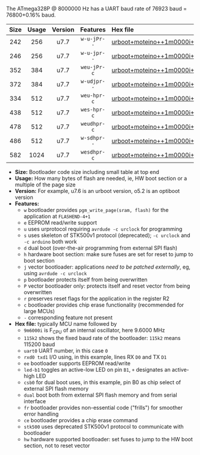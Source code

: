The ATmega328P @ 8000000 Hz has a UART baud rate of 76923 baud = 76800+0.16% baud.

|Size|Usage|Version|Features|Hex file|
|:-:|:-:|:-:|:-:|:--|
|242|256|u7.7|`w-u-jPr--`|[urboot+moteino++1m0000i++++9k6_uart0_rxd0_txd1_led+b1.hex](https://raw.githubusercontent.com/stefanrueger/urboot.hex/main/boards/moteino/internal_oscillator/fint++1m0000_Hz/br++++9k6_bps/urboot+moteino++1m0000i++++9k6_uart0_rxd0_txd1_led+b1.hex)|
|246|256|u7.7|`w-u-jpr--`|[urboot+moteino++1m0000i++++9k6_uart0_rxd0_txd1_led+b1_fr.hex](https://raw.githubusercontent.com/stefanrueger/urboot.hex/main/boards/moteino/internal_oscillator/fint++1m0000_Hz/br++++9k6_bps/urboot+moteino++1m0000i++++9k6_uart0_rxd0_txd1_led+b1_fr.hex)|
|352|384|u7.7|`weu-jPr-c`|[urboot+moteino++1m0000i++++9k6_uart0_rxd0_txd1_ee_led+b1_fr_ce.hex](https://raw.githubusercontent.com/stefanrueger/urboot.hex/main/boards/moteino/internal_oscillator/fint++1m0000_Hz/br++++9k6_bps/urboot+moteino++1m0000i++++9k6_uart0_rxd0_txd1_ee_led+b1_fr_ce.hex)|
|372|384|u7.7|`w-udjpr--`|[urboot+moteino++1m0000i++++9k6_uart0_rxd0_txd1_led+b1_csb0_dual.hex](https://raw.githubusercontent.com/stefanrueger/urboot.hex/main/boards/moteino/internal_oscillator/fint++1m0000_Hz/br++++9k6_bps/urboot+moteino++1m0000i++++9k6_uart0_rxd0_txd1_led+b1_csb0_dual.hex)|
|334|512|u7.7|`weu-hpr-c`|[urboot+moteino++1m0000i++++9k6_uart0_rxd0_txd1_ee_led+b1_fr_ce_hw.hex](https://raw.githubusercontent.com/stefanrueger/urboot.hex/main/boards/moteino/internal_oscillator/fint++1m0000_Hz/br++++9k6_bps/urboot+moteino++1m0000i++++9k6_uart0_rxd0_txd1_ee_led+b1_fr_ce_hw.hex)|
|438|512|u7.7|`wes-hpr-c`|[urboot+moteino++1m0000i++++9k6_uart0_rxd0_txd1_ee_led+b1_fr_ce_stk500_hw.hex](https://raw.githubusercontent.com/stefanrueger/urboot.hex/main/boards/moteino/internal_oscillator/fint++1m0000_Hz/br++++9k6_bps/urboot+moteino++1m0000i++++9k6_uart0_rxd0_txd1_ee_led+b1_fr_ce_stk500_hw.hex)|
|478|512|u7.7|`weudhpr-c`|[urboot+moteino++1m0000i++++9k6_uart0_rxd0_txd1_ee_led+b1_csb0_dual_fr_ce_hw.hex](https://raw.githubusercontent.com/stefanrueger/urboot.hex/main/boards/moteino/internal_oscillator/fint++1m0000_Hz/br++++9k6_bps/urboot+moteino++1m0000i++++9k6_uart0_rxd0_txd1_ee_led+b1_csb0_dual_fr_ce_hw.hex)|
|486|512|u7.7|`w-sdhpr--`|[urboot+moteino++1m0000i++++9k6_uart0_rxd0_txd1_led+b1_csb0_dual_fr_stk500_hw.hex](https://raw.githubusercontent.com/stefanrueger/urboot.hex/main/boards/moteino/internal_oscillator/fint++1m0000_Hz/br++++9k6_bps/urboot+moteino++1m0000i++++9k6_uart0_rxd0_txd1_led+b1_csb0_dual_fr_stk500_hw.hex)|
|582|1024|u7.7|`wesdhpr-c`|[urboot+moteino++1m0000i++++9k6_uart0_rxd0_txd1_ee_led+b1_csb0_dual_fr_ce_stk500_hw.hex](https://raw.githubusercontent.com/stefanrueger/urboot.hex/main/boards/moteino/internal_oscillator/fint++1m0000_Hz/br++++9k6_bps/urboot+moteino++1m0000i++++9k6_uart0_rxd0_txd1_ee_led+b1_csb0_dual_fr_ce_stk500_hw.hex)|

- **Size:** Bootloader code size including small table at top end
- **Usage:** How many bytes of flash are needed, ie, HW boot section or a multiple of the page size
- **Version:** For example, u7.6 is an urboot version, o5.2 is an optiboot version
- **Features:**
  + `w` bootloader provides `pgm_write_page(sram, flash)` for the application at `FLASHEND-4+1`
  + `e` EEPROM read/write support
  + `u` uses urprotocol requiring `avrdude -c urclock` for programming
  + `s` uses skeleton of STK500v1 protocol (deprecated); `-c urclock` and `-c arduino` both work
  + `d` dual boot (over-the-air programming from external SPI flash)
  + `h` hardware boot section: make sure fuses are set for reset to jump to boot section
  + `j` vector bootloader: applications *need to be patched externally*, eg, using `avrdude -c urclock`
  + `p` bootloader protects itself from being overwritten
  + `P` vector bootloader only: protects itself and reset vector from being overwritten
  + `r` preserves reset flags for the application in the register R2
  + `c` bootloader provides chip erase functionality (recommended for large MCUs)
  + `-` corresponding feature not present
- **Hex file:** typically MCU name followed by
  + `9m6000i` is F<sub>CPU</sub> of an internal oscillator, here 9.6000 MHz
  + `115k2` shows the fixed baud rate of the bootloader: `115k2` means 115200 baud
  + `uart0` UART number, in this case `0`
  + `rxd0 txd1` I/O using, in this example, lines RX `D0` and TX `D1`
  + `ee` bootloader supports EEPROM read/write
  + `led-b1` toggles an active-low LED on pin `B1`, `+` designates an active-high LED
  + `csb0` for dual boot uses, in this example, pin B0 as chip select of external SPI flash memory
  + `dual` boot both from external SPI flash memory and from serial interface
  + `fr` bootloader provides non-essential code ("frills") for smoother error handling
  + `ce` bootloader provides a chip erase command
  + `stk500` uses deprecated STK500v1 protocol to communicate with bootloader
  + `hw` hardware supported bootloader: set fuses to jump to the HW boot section, not to reset vector
